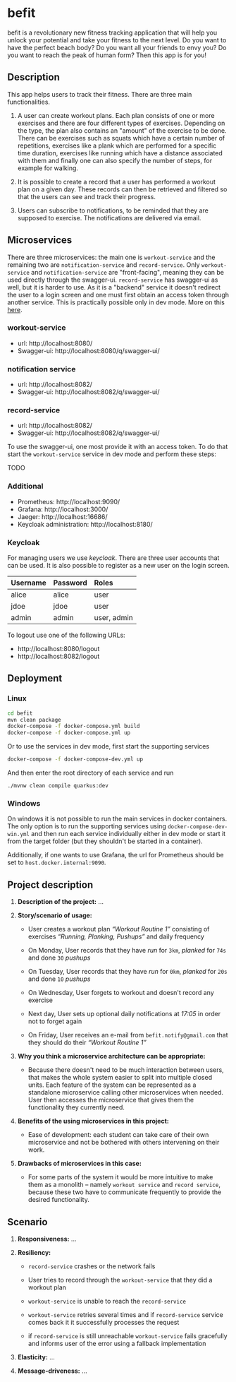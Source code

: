 # befit

befit is a revolutionary new fitness tracking application that will help you unlock your potential and take your fitness to the next level. Do you want to have the perfect beach body? Do you want all your friends to envy you? Do you want to reach the peak of human form? Then this app is for you!

## Description

This app helps users to track their fitness. There are three main functionalities.

1. A user can create workout plans. Each plan consists of one or more exercises and there are four different types of exercises. Depending on the type, the plan also contains an "amount" of the exercise to be done. There can be exercises such as squats which have a certain number of repetitions, exercises like a plank which are performed for a specific time duration, exercises like running which have a distance associated with them and finally one can also specify the number of steps, for example for walking. 

2. It is possible to create a record that a user has performed a workout plan on a given day. These records can then be retrieved and filtered so that the users can see and track their progress. 

3. Users can subscribe to notifications, to be reminded that they are supposed to exercise. The notifications are delivered via email.

## Microservices

There are three microservices: the main one is `workout-service` and the remaining two are `notification-service` and `record-service`. Only `workout-service` and `notification-service` are "front-facing", meaning they can be used directly through the swagger-ui. `record-service` has swagger-ui as well, but it is harder to use. As it is a "backend" service it doesn't redirect the user to a login screen and one must first obtain an access token through another service. This is practically possible only in dev mode. More on this [here](#record-service).

### workout-service
 - url: http://localhost:8080/
 - Swagger-ui: http://localhost:8080/q/swagger-ui/

### notification service
 - url: http://localhost:8082/
 - Swagger-ui: http://localhost:8082/q/swagger-ui/

### record-service
 - url: http://localhost:8082/
 - Swagger-ui: http://localhost:8082/q/swagger-ui/

To use the swagger-ui, one most provide it with an access token. To do that start the `workout-service` service in dev mode and perform these steps:

TODO

### Additional

- Prometheus: http://localhost:9090/
- Grafana: http://localhost:3000/
- Jaeger: http://localhost:16686/
- Keycloak administration: http://localhost:8180/ 

### Keycloak

For managing users we use _keycloak_. There are three user accounts that can be used. It is also possible to register as a new user on the login screen.

| **Username**   | **Password** |  **Roles**    |
|:--             |:--           |:--            |
| alice          | alice        | user          |
| jdoe           | jdoe         | user          |
| admin          | admin        | user, admin   |

To logout use one of the following URLs:
 - http://localhost:8080/logout
 - http://localhost:8082/logout


## Deployment

### Linux

```bash
cd befit
mvn clean package
docker-compose -f docker-compose.yml build
docker-compose -f docker-compose.yml up
```

Or to use the services in dev mode, first start the supporting services

```bash
docker-compose -f docker-compose-dev.yml up
```

And then enter the root directory of each service and run

```
./mvnw clean compile quarkus:dev
```

### Windows

On windows it is not possible to run the main services in docker containers. The only option is to run the supporting services using `docker-compose-dev-win.yml` and then run each service individually either in dev mode or start it from the target folder (but they shouldn't be started in a container). 

Additionally, if one wants to use Grafana, the url for Prometheus should be set to `host.docker.internal:9090`.

## Project description

1. **Description of the project:** ...

2. **Story/scenario of usage:**

    - User creates a workout plan _“Workout Routine 1”_ consisting of
    exercises _“Running, Planking, Pushups”_ and daily frequency

    - On Monday, User records that they have _run_ for `3km`, _planked_
    for `74s` and done `30` _pushups_

    - On Tuesday, User records that they have _run_ for `0km`, _planked_
    for `20s` and done `10` _pushups_

    - On Wednesday, User forgets to workout and doesn't record any exercise

    - Next day, User sets up optional daily notifications at _17:05_ in order
    not to forget again

    - On Friday, User receives an e-mail from `befit.notify@gmail.com` that
    they should do their _“Workout Routine 1”_

3. **Why you think a microservice architecture can be appropriate:**

    - Because there doesn't need to be much interaction between users,
    that makes the whole system easier to split into multiple closed units.
    Each feature of the system can be represented as a standalone microservice
    calling other microservices when needed. User then accesses the
    microservice that gives them the functionality they currently need.

4. **Benefits of the using microservices in this project:**

    - Ease of development: each student can take care of their own microservice
    and not be bothered with others intervening on their work.

5. **Drawbacks of microservices in this case:**

    - For some parts of the system it would be more intuitive to make them
    as a monolith – namely `workout service` and `record service`, because
    these two have to communicate frequently to provide the desired
    functionality.

## Scenario

1. **Responsiveness:** ...

1. **Resiliency:**

    - `record-service` crashes or the network fails

    - User tries to record through the `workout-service` that they did a workout plan

    - `workout-service` is unable to reach the `record-service`

    - `workout-service` retries several times and if `record-service` service comes back it it successfully processes the request

    - if `record-service` is still unreachable `workout-service` fails gracefully and informs user of the error using a fallback implementation

1. **Elasticity:** ...

1. **Message-driveness:** ...

